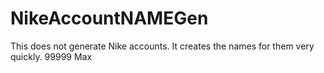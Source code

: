 # NikeAccountNAMEGen
This does not generate Nike accounts. It creates the names for them very quickly. 99999 Max

